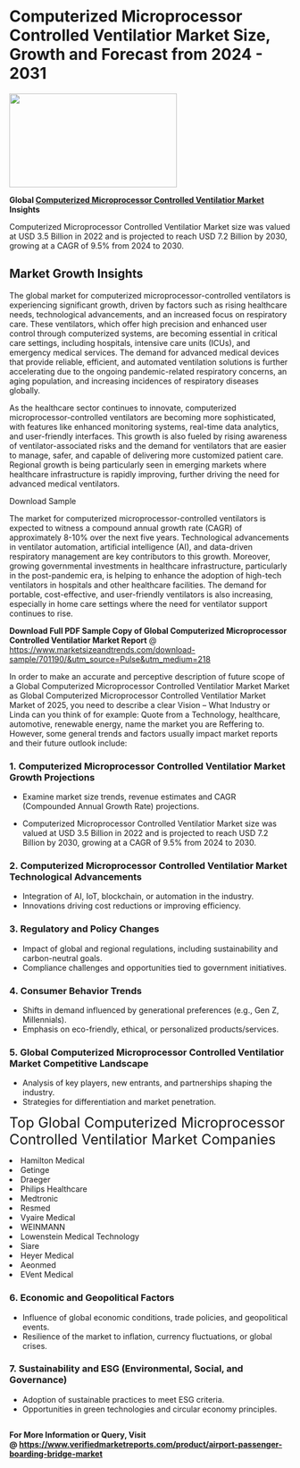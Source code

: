 <H1>Computerized Microprocessor Controlled Ventilatior Market Size, Growth and Forecast from 2024 - 2031</H1><img class="aligncenter size-medium wp-image-584254" src="https://thirdeyenews.in/wp-content/uploads/2024/09/Global-Market-Research-300x168.jpeg" alt="" width="300" height="168" /><p><strong>Global&nbsp;<a href="https://www.marketsizeandtrends.com/download-sample/701190/&amp;utm_source=Pulse&amp;utm_medium=218">Computerized Microprocessor Controlled Ventilatior Market</a> Insights</strong></p><p>Computerized Microprocessor Controlled Ventilatior Market size was valued at USD 3.5 Billion in 2022 and is projected to reach USD 7.2 Billion by 2030, growing at a CAGR of 9.5% from 2024 to 2030.</p><p><h2>Market Growth Insights</h2> <p>The global market for computerized microprocessor-controlled ventilators is experiencing significant growth, driven by factors such as rising healthcare needs, technological advancements, and an increased focus on respiratory care. These ventilators, which offer high precision and enhanced user control through computerized systems, are becoming essential in critical care settings, including hospitals, intensive care units (ICUs), and emergency medical services. The demand for advanced medical devices that provide reliable, efficient, and automated ventilation solutions is further accelerating due to the ongoing pandemic-related respiratory concerns, an aging population, and increasing incidences of respiratory diseases globally.</p> <p>As the healthcare sector continues to innovate, computerized microprocessor-controlled ventilators are becoming more sophisticated, with features like enhanced monitoring systems, real-time data analytics, and user-friendly interfaces. This growth is also fueled by rising awareness of ventilator-associated risks and the demand for ventilators that are easier to manage, safer, and capable of delivering more customized patient care. Regional growth is being particularly seen in emerging markets where healthcare infrastructure is rapidly improving, further driving the need for advanced medical ventilators.</p> <p>Download Sample</p> <p>The market for computerized microprocessor-controlled ventilators is expected to witness a compound annual growth rate (CAGR) of approximately 8-10% over the next five years. Technological advancements in ventilator automation, artificial intelligence (AI), and data-driven respiratory management are key contributors to this growth. Moreover, growing governmental investments in healthcare infrastructure, particularly in the post-pandemic era, is helping to enhance the adoption of high-tech ventilators in hospitals and other healthcare facilities. The demand for portable, cost-effective, and user-friendly ventilators is also increasing, especially in home care settings where the need for ventilator support continues to rise.</p> <p></p><p><span class=""><strong>Download Full PDF Sample Copy of Global Computerized Microprocessor Controlled Ventilatior Market Report</strong> @ <a href="https://www.marketsizeandtrends.com/download-sample/701190/&amp;utm_source=Pulse&amp;utm_medium=218" target="_blank">https://www.marketsizeandtrends.com/download-sample/701190/&amp;utm_source=Pulse&amp;utm_medium=218</a></span></p><p>In order to make an accurate and perceptive description of future scope of a Global&nbsp;Computerized Microprocessor Controlled Ventilatior Market Market as Global&nbsp;Computerized Microprocessor Controlled Ventilatior Market Market of 2025, you need to describe a clear Vision &ndash; What Industry or Linda can you think of for example: Quote from a Technology, healthcare, automotive, renewable energy, name the market you are Reffering to. However, some general trends and factors usually impact market reports and their future outlook include:</p><h3>1.&nbsp;<strong>Computerized Microprocessor Controlled Ventilatior Market Growth Projections</strong></h3><ul><li>Examine market size trends, revenue estimates and CAGR (Compounded Annual Growth Rate) projections.</li><li><p>Computerized Microprocessor Controlled Ventilatior Market size was valued at USD 3.5 Billion in 2022 and is projected to reach USD 7.2 Billion by 2030, growing at a CAGR of 9.5% from 2024 to 2030.</p></li></ul><h3>2.&nbsp;<strong>Computerized Microprocessor Controlled Ventilatior Market Technological Advancements</strong></h3><ul><li>Integration of AI, IoT, blockchain, or automation in the industry.</li><li>Innovations driving cost reductions or improving efficiency.</li></ul><h3>3.&nbsp;<strong>Regulatory and Policy Changes</strong></h3><ul><li>Impact of global and regional regulations, including sustainability and carbon-neutral goals.</li><li>Compliance challenges and opportunities tied to government initiatives.</li></ul><h3>4.&nbsp;<strong>Consumer Behavior Trends</strong></h3><ul><li>Shifts in demand influenced by generational preferences (e.g., Gen Z, Millennials).</li><li>Emphasis on eco-friendly, ethical, or personalized products/services.</li></ul><h3>5.&nbsp;<strong>Global Computerized Microprocessor Controlled Ventilatior Market Competitive Landscape</strong></h3><ul><li>Analysis of key players, new entrants, and partnerships shaping the industry.</li><li>Strategies for differentiation and market penetration.</li></ul><p data-pm-slice="1 1 []"><span style="color: inherit; font-family: inherit; font-size: 25px;">Top Global Computerized Microprocessor Controlled Ventilatior Market Companies</span></p><div class="" data-test-id=""><p><li>Hamilton Medical</li><li> Getinge</li><li> Draeger</li><li> Philips Healthcare</li><li> Medtronic</li><li> Resmed</li><li> Vyaire Medical</li><li> WEINMANN</li><li> Lowenstein Medical Technology</li><li> Siare</li><li> Heyer Medical</li><li> Aeonmed</li><li> EVent Medical</li></p></div><h3>6.&nbsp;<strong>Economic and Geopolitical Factors</strong></h3><ul><li>Influence of global economic conditions, trade policies, and geopolitical events.</li><li>Resilience of the market to inflation, currency fluctuations, or global crises.</li></ul><h3>7.&nbsp;<strong>Sustainability and ESG (Environmental, Social, and Governance)</strong></h3><ul><li>Adoption of sustainable practices to meet ESG criteria.</li><li>Opportunities in green technologies and circular economy principles.</li></ul><h2><strong style="font-size: 14px;">For More Information or Query, Visit @&nbsp;</strong><a style="background-color: #ffffff; font-size: 14px;" href="https://www.marketsizeandtrends.com/report/computerized-microprocessor-controlled-ventilatior-market/" target="_blank">https://www.verifiedmarketreports.com/product/airport-passenger-boarding-bridge-market</a></h2>
